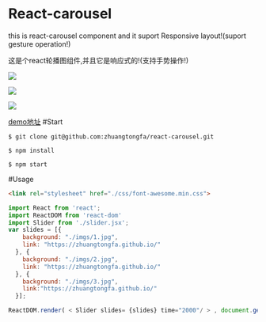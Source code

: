 # React-carousel
this is react-carousel component and it suport Responsive layout!(suport gesture operation!)

这是个react轮播图组件,并且它是响应式的!(支持手势操作!)

![](https://github.com/zhuangtongfa/react-carousel/blob/master/src/imgs/1.jpg?raw=true)

![](https://github.com/zhuangtongfa/react-carousel/blob/master/src/imgs/2.jpg?raw=true)

![](https://github.com/zhuangtongfa/react-carousel/blob/master/src/imgs/3.jpg?raw=true)

[demo地址](http://senguzh.com/ztf/example/)
#Start
```
$ git clone git@github.com:zhuangtongfa/react-carousel.git

$ npm install

$ npm start

```
#Usage
```html
<link rel="stylesheet" href="./css/font-awesome.min.css">
```

```js
import React from 'react';
import ReactDOM from 'react-dom'
import Slider from './slider.jsx';
var slides = [{
    background: "./imgs/1.jpg",
    link: "https://zhuangtongfa.github.io/"
  }, {
    background: "./imgs/2.jpg",
    link: "https://zhuangtongfa.github.io/"
  }, {
    background: "./imgs/3.jpg",
    link:"https://zhuangtongfa.github.io/"
  }];

ReactDOM.render( < Slider slides= {slides} time="2000"/ > , document.getElementById("app"));
```
